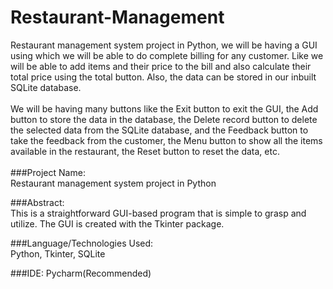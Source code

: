 # Restaurant-Management <br/>
Restaurant management system project in Python, we will be having a GUI using which we will be able to do complete billing for any customer. Like we will be able to add items and their price to the bill and also calculate their total price using the total button. Also, the data can be stored in our inbuilt SQLite database. <br/>
<br/>
We will be having many buttons like the Exit button to exit the GUI, the Add button to store the data in the database, the Delete record button to delete the selected data from the SQLite database, and the Feedback button to take the feedback from the customer, the Menu button to show all the items available in the restaurant, the Reset button to reset the data, etc. <br/>
<br/>
###Project Name:<br/>
Restaurant management system project in Python<br/>

###Abstract:<br/>
This is a straightforward GUI-based program that is simple to grasp and utilize. The GUI is created with the Tkinter package.<br/>

###Language/Technologies Used:<br/>
Python, Tkinter, SQLite<br/>

###IDE:
Pycharm(Recommended)

